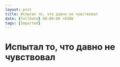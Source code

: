 ```yaml
---
layout: post
title: Испытал то, что давно не чувствовал
date: {fullDate} 00:00:00 +0300
tags: [Imported]
---
```

# Испытал то, что давно не чувствовал 

